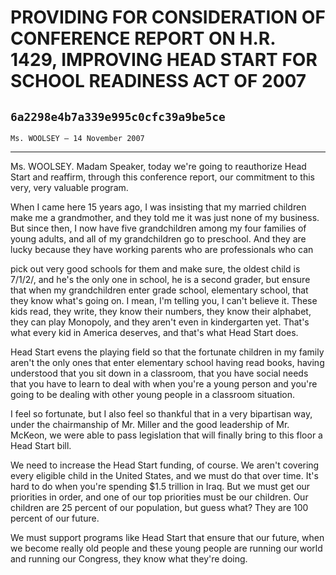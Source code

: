 # PROVIDING FOR CONSIDERATION OF CONFERENCE REPORT ON H.R. 1429,  IMPROVING HEAD START FOR SCHOOL READINESS ACT OF 2007
## `6a2298e4b7a339e995c0cfc39a9be5ce`
`Ms. WOOLSEY — 14 November 2007`

---


Ms. WOOLSEY. Madam Speaker, today we're going to reauthorize Head 
Start and reaffirm, through this conference report, our commitment to 
this very, very valuable program.

When I came here 15 years ago, I was insisting that my married 
children make me a grandmother, and they told me it was just none of my 
business. But since then, I now have five grandchildren among my four 
families of young adults, and all of my grandchildren go to preschool. 
And they are lucky because they have working parents who are 
professionals who can


pick out very good schools for them and make sure, the oldest child is 
7/1/2/, and he's the only one in school, he is a second grader, but 
ensure that when my grandchildren enter grade school, elementary 
school, that they know what's going on. I mean, I'm telling you, I 
can't believe it. These kids read, they write, they know their numbers, 
they know their alphabet, they can play Monopoly, and they aren't even 
in kindergarten yet. That's what every kid in America deserves, and 
that's what Head Start does.

Head Start evens the playing field so that the fortunate children in 
my family aren't the only ones that enter elementary school having read 
books, having understood that you sit down in a classroom, that you 
have social needs that you have to learn to deal with when you're a 
young person and you're going to be dealing with other young people in 
a classroom situation.

I feel so fortunate, but I also feel so thankful that in a very 
bipartisan way, under the chairmanship of Mr. Miller and the good 
leadership of Mr. McKeon, we were able to pass legislation that will 
finally bring to this floor a Head Start bill.

We need to increase the Head Start funding, of course. We aren't 
covering every eligible child in the United States, and we must do that 
over time. It's hard to do when you're spending $1.5 trillion in Iraq. 
But we must get our priorities in order, and one of our top priorities 
must be our children. Our children are 25 percent of our population, 
but guess what? They are 100 percent of our future.

We must support programs like Head Start that ensure that our future, 
when we become really old people and these young people are running our 
world and running our Congress, they know what they're doing.